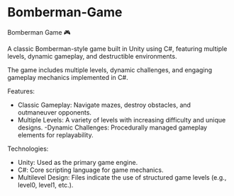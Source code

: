 # Bomberman-Game
Bomberman Game 🎮

A classic Bomberman-style game built in Unity using C#, featuring multiple levels, dynamic gameplay, and destructible environments.

The game includes multiple levels, dynamic challenges, and engaging gameplay mechanics implemented in C#.

Features:
- Classic Gameplay: Navigate mazes, destroy obstacles, and outmaneuver opponents.
- Multiple Levels: A variety of levels with increasing difficulty and unique designs.
 -Dynamic Challenges: Procedurally managed gameplay elements for replayability.

Technologies:
- Unity: Used as the primary game engine.
- C#: Core scripting language for game mechanics.
- Multilevel Design: Files indicate the use of structured game levels (e.g., level0, level1, etc.).
